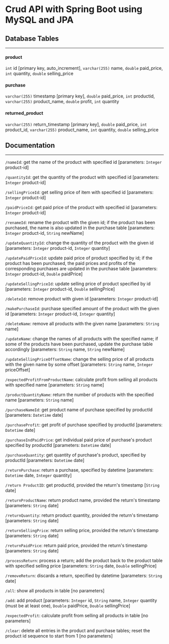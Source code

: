 # Crud API with Spring Boot using MySQL and JPA

## Database Tables
---
#### product 
`int` id [primary key, auto_increment], `varchar(255)` name, `double` paid_price, `int` quantity, `double` selling_price

#### purchase
`varchar(255)` timestamp [primary key], `double` paid_price, `int` productid, `varchar(255)` product_name, `double` profit, `int` quantity

#### returned_product
`varchar(255)` return_timestamp [primary key], `double` paid_price, `int` product_id, `varchar(255)` product_name, `int` quantity, `double` selling_price 

## Documentation
---

`/nameId`: get the name of the product with specified id  [parameters: `Integer` product-id]

`/quantityId`: get the quantity of the product with specified id [parameters: `Integer` product-id]

`/sellingPriceId`: get selling price of item with specified id [parameters: `Integer` product-id]

`/paidPriceId`: get paid price of the product with specified id [parameters: `Integer` product-id]

`/renameId`: rename the product with the given id; if the product has been purchased, the name is also updated in the purchase table [parameters: `Integer` product-id, `String` newName]

`/updateQuantityId`: change the quantity of the product with the given id [parameters: `Integer` product-id, `Integer` quantity]

`/updatePaidPriceId`: update paid price of product specified by id; if the product has been purchased, the paid prices and profits of the corresponding purchases are updated in the purchase table [parameters: `Integer` product-id, `Double` paidPrice]

`/updateSellingPriceId`: update selling price of product specified by id [parameters: `Integer` product-id, `Double` sellingPrice]

`/deleteId`: remove product with given id [parameters: `Integer` product-id]

`/makePurchaseId`: purchase specified amount of the product with the given id [parameters: `Integer` product-id, `Integer` quantity]

`/deleteName`: remove all products with the given name [parameters: `String` name]

`/updateName`: change the names of all products with the specified name; if some of the products have been purchased, update the purchase table accordingly [parameters: `String` name, `String` newName]

`/updateSellingPriceOffsetName`: change the selling price of all products with the given name by some offset [parameters: `String` name, `Integer` priceOffset]

`/expectedProfitFromProductName`: calculate profit from selling all products with specified name [parameters: `String` name]

`/productQuantityName`: return the number of products with the specified name [parameters: `String` name]

`/purchaseNameId`: get product name of purchase specified by productId [parameters: `Datetime` date]

`/purchaseProfit`: get profit of purchase specified by productId [parameters: `Datetime` date]

`/purchaseIndPaidPrice`: get individual paid price of purchase's product specified by productId [parameters: `Datetime` date]

`/purchaseQuantity`: get quantity of purchase's product, specified by productId [parameters: `Datetime` date]

`/returnPurchase`: return a purchase, specified by datetime [parameters: `Datetime` date, `Integer` quantity]

`/return ProductID`: get productId, provided the return's timestamp [`String` date]

`/returnProductName`: return product name, provided the return's timestamp [parameters: `String` date]

`/returnQuantity`: return product quantity, provided the return's timestamp [parameters: `String` date]

`/returnSellingPrice`: return selling price, provided the return's timestamp [parameters: `String` date]

`/returnPaidPrice`: return paid price, provided the return's timestamp [parameters: `String` date]

`/processReturn`: process a return; add the product back to the product table with specified selling price [parameters: `String` date, `Double` sellingPrice]

`/removeReturn`: discards a return, specified by datetime [parameters: `String` date]

`/all`: show all products in table [no parameters]

`/add`: add product [parameters: `Integer` id, `String` name, `Integer` quantity (must be at least one), `Double` paidPrice, `Double` sellingPrice]

`/expectedProfit`: calculate profit from selling all products in table [no parameters]

`/clear`: delete all entries in the product and purchase tables; reset the product id sequence to start from 1 [no parameters]
